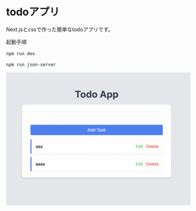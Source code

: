 # todoアプリ

Next.jsとcssで作った簡単なtodoアプリです。

起動手順

```
npm run dev
```

```
npm run json-server
```

<img src="./docs/todoapp.png">